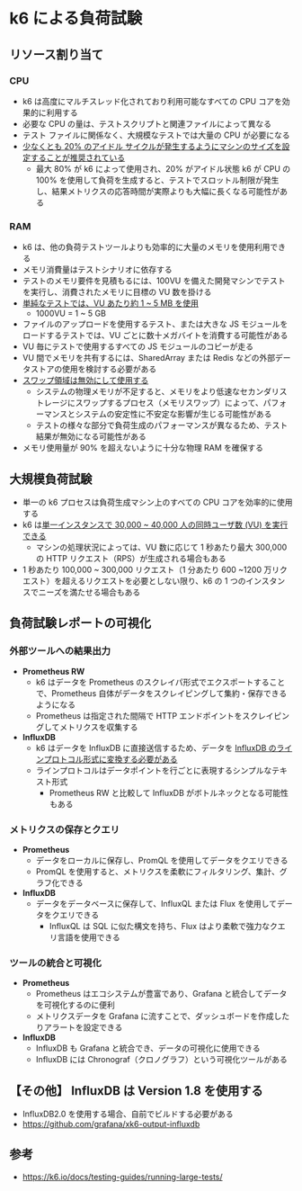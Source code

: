 # k6 による負荷試験

## リソース割り当て

### CPU

- k6 は高度にマルチスレッド化されており利用可能なすべての CPU コアを効果的に利用する
- 必要な CPU の量は、テストスクリプトと関連ファイルによって異なる
- テスト ファイルに関係なく、大規模なテストでは大量の CPU が必要になる
- <u>少なくとも 20% のアイドル サイクルが発生するようにマシンのサイズを設定することが推奨されている</u>
  - 最大 80% が k6 によって使用され、20% がアイドル状態
    k6 が CPU の 100% を使用して負荷を生成すると、テストでスロットル制限が発生し、結果メトリクスの応答時間が実際よりも大幅に長くなる可能性がある

### RAM

- k6 は、他の負荷テストツールよりも効率的に大量のメモリを使用利用できる
- メモリ消費量はテストシナリオに依存する
- テストのメモリ要件を見積もるには、100VU を備えた開発マシンでテストを実行し、消費されたメモリに目標の VU 数を掛ける
- <u>単純なテストでは、VU あたり約 1 ~ 5 MB を使用</u>
  - 1000VU = 1 ~ 5 GB
- ファイルのアップロードを使用するテスト、または大きな JS モジュールをロードするテストでは、VU ごとに数十メガバイトを消費する可能性がある
- VU 毎にテストで使用するすべての JS モジュールのコピーが走る
- VU 間でメモリを共有するには、SharedArray または Redis などの外部データストアの使用を検討する必要がある
- <u>スワップ領域は無効にして使用する</u>
  - システムの物理メモリが不足すると、メモリをより低速なセカンダリストレージにスワップするプロセス（メモリスワップ）によって、パフォーマンスとシステムの安定性に不安定な影響が生じる可能性がある
  - テストの様々な部分で負荷生成のパフォーマンスが異なるため、テスト結果が無効になる可能性がある
- メモリ使用量が 90% を超えないように十分な物理 RAM を確保する

## 大規模負荷試験

- 単一の k6 プロセスは負荷生成マシン上のすべての CPU コアを効率的に使用する
- k6 は<u>単一インスタンスで 30,000 ~ 40,000 人の同時ユーザ数 (VU) を実行できる</u>
  - マシンの処理状況によっては、VU 数に応じて 1 秒あたり最大 300,000 の HTTP リクエスト（RPS）が生成される場合もある
- 1 秒あたり 100,000 ~ 300,000 リクエスト（1 分あたり 600 ~1200 万リクエスト）を超えるリクエストを必要としない限り、k6 の 1 つのインスタンスでニーズを満たせる場合もある

## 負荷試験レポートの可視化

### 外部ツールへの結果出力

- **Prometheus RW**
  - k6 はデータを Prometheus のスクレイパ形式でエクスポートすることで、Prometheus 自体がデータをスクレイピングして集約・保存できるようになる
  - Prometheus は指定された間隔で HTTP エンドポイントをスクレイピングしてメトリクスを収集する
- **InfluxDB**
  - k6 はデータを InfluxDB に直接送信するため、データを <u>InfluxDB のラインプロトコル形式に変換する必要がある</u>
  - ラインプロトコルはデータポイントを行ごとに表現するシンプルなテキスト形式
    - Prometheus RW と比較して InfluxDB がボトルネックとなる可能性もある

### メトリクスの保存とクエリ

- **Prometheus**
  - データをローカルに保存し、PromQL を使用してデータをクエリできる
  - PromQL を使用すると、メトリクスを柔軟にフィルタリング、集計、グラフ化できる
- **InfluxDB**
  - データをデータベースに保存して、InfluxQL または Flux を使用してデータをクエリできる
    - InfluxQL は SQL に似た構文を持ち、Flux はより柔軟で強力なクエリ言語を使用できる

### ツールの統合と可視化

- **Prometheus**
  - Prometheus はエコシステムが豊富であり、Grafana と統合してデータを可視化するのに便利
  - メトリクスデータを Grafana に流すことで、ダッシュボードを作成したりアラートを設定できる
- **InfluxDB**
  - InfluxDB も Grafana と統合でき、データの可視化に使用できる
  - InfluxDB には Chronograf（クロノグラフ）という可視化ツールがある

## 【その他】 InfluxDB は Version 1.8 を使用する

- InfluxDB2.0 を使用する場合、自前でビルドする必要がある
- https://github.com/grafana/xk6-output-influxdb

## 参考

- https://k6.io/docs/testing-guides/running-large-tests/
